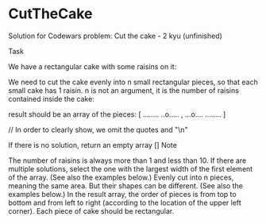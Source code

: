# CutTheCake

Solution for Codewars problem: Cut the cake - 2 kyu (unfinished)


Task

We have a rectangular cake with some raisins on it:

We need to cut the cake evenly into n small rectangular pieces, so that each small cake has 1 raisin. n is not an argument, it is the number of raisins contained inside the cake:

result should be an array of the pieces:
  [
     ........
     ..o.....
  ,
     ...o....
     ........
  ]
  
// In order to clearly show, we omit the quotes and "\n"

If there is no solution, return an empty array []
Note

The number of raisins is always more than 1 and less than 10.
If there are multiple solutions, select the one with the largest width of the first element of the array. (See also the examples below.)
Evenly cut into n pieces, meaning the same area. But their shapes can be different. (See also the examples below.)
In the result array, the order of pieces is from top to bottom and from left to right (according to the location of the upper left corner).
Each piece of cake should be rectangular.
